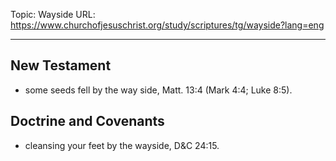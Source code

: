 Topic: Wayside
URL: https://www.churchofjesuschrist.org/study/scriptures/tg/wayside?lang=eng

---

## New Testament

- some seeds fell by the way side, Matt. 13:4 (Mark 4:4; Luke 8:5).

## Doctrine and Covenants

- cleansing your feet by the wayside, D&C 24:15.

